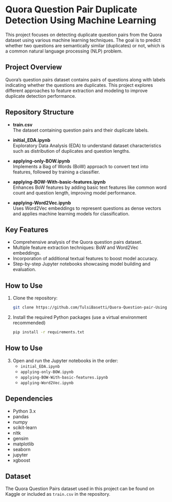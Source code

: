 # Quora Question Pair Duplicate Detection Using Machine Learning

This project focuses on detecting duplicate question pairs from the Quora dataset using various machine learning techniques. The goal is to predict whether two questions are semantically similar (duplicates) or not, which is a common natural language processing (NLP) problem.

## Project Overview

Quora’s question pairs dataset contains pairs of questions along with labels indicating whether the questions are duplicates. This project explores different approaches to feature extraction and modeling to improve duplicate detection performance.

## Repository Structure

- **train.csv**  
  The dataset containing question pairs and their duplicate labels.

- **initial_EDA.ipynb**  
  Exploratory Data Analysis (EDA) to understand dataset characteristics such as distribution of duplicates and question lengths.

- **applying-only-BOW.ipynb**  
  Implements a Bag of Words (BoW) approach to convert text into features, followed by training a classifier.

- **applying-BOW-With-basic-features.ipynb**  
  Enhances BoW features by adding basic text features like common word count and question length, improving model performance.

- **applying-Word2Vec.ipynb**  
  Uses Word2Vec embeddings to represent questions as dense vectors and applies machine learning models for classification.

## Key Features

- Comprehensive analysis of the Quora question pairs dataset.  
- Multiple feature extraction techniques: BoW and Word2Vec embeddings.  
- Incorporation of additional textual features to boost model accuracy.  
- Step-by-step Jupyter notebooks showcasing model building and evaluation.

## How to Use

1. Clone the repository:  
   ```bash
   git clone https://github.com/TulsiBasetti/Quora-Question-pair-Using-ML.git
2. Install the required Python packages (use a virtual environment recommended)  
   ```bash
   pip install -r requirements.txt
## How to Use

3. Open and run the Jupyter notebooks in the order:  
   - `initial_EDA.ipynb`  
   - `applying-only-BOW.ipynb`  
   - `applying-BOW-With-basic-features.ipynb`  
   - `applying-Word2Vec.ipynb`  

## Dependencies

- Python 3.x  
- pandas  
- numpy  
- scikit-learn  
- nltk  
- gensim  
- matplotlib  
- seaborn  
- jupyter  
- xgboost

## Dataset

The Quora Question Pairs dataset used in this project can be found on Kaggle or included as `train.csv` in the repository.

   
